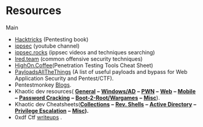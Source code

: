 # Resources

Main&#x20;

* [Hacktricks](https://book.hacktricks.xyz) (Pentesting  book)
* [ippsec](https://www.youtube.com/c/ippsec) (youtube channel)
* [ippsec.rocks](https://ippsec.rocks/?#) (ippsec videos and techniques searching)
* [Ired.team](https://www.ired.team) (common offensive security techniques)
* [HighOn.Coffee](https://highon.coffee/blog/penetration-testing-tools-cheat-sheet/)(Penetration Testing Tools Cheat Sheet)
* [PayloadsAllTheThings](https://github.com/swisskyrepo/PayloadsAllTheThings) (A list of useful payloads and bypass for Web Application Security and Pentest/CTF).
* Pentestmonkey [Blogs](https://pentestmonkey.net/category/blog).
* Khaotic dev resources( [**General**](https://khaoticdev.net/resources/#general) **–** [**Windows/AD**](https://khaoticdev.net/resources/#windows) **–** [**PWN**](https://khaoticdev.net/resources/#pwn) **–** [**Web**](https://khaoticdev.net/resources/#web) **–** [**Mobile**](https://khaoticdev.net/resources/#mobile) **–** [**Password Cracking**](https://khaoticdev.net/resources/#pw-crack) **–** [**Boot-2-Root/Wargames**](https://khaoticdev.net/resources/#boot) **–** [**Misc**](https://khaoticdev.net/resources/#misc)).
* Khaotic dev Cheatsheets([**Collections**](https://khaoticdev.net/cheatsheets/#collect) **–** [**Rev. Shells**](https://khaoticdev.net/cheatsheets/#rev) **–** [**Active Directory**](https://khaoticdev.net/cheatsheets/#ad) **–** [**Privilege Escalation**](https://khaoticdev.net/cheatsheets/#privesc) **–** [**Misc**](https://khaoticdev.net/cheatsheets/#misc)**).**
* 0xdf Ctf [writeups](https://0xdf.gitlab.io) .



